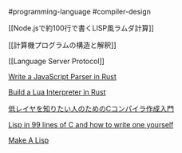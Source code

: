 #programming-language  #compiler-design 

[[Node.jsで約100行で書くLISP風ラムダ計算]]


[[計算機プログラムの構造と解釈]]

[[Language Server Protocol]]

[Write a JavaScript Parser in Rust](https://oxc-project.github.io/javascript-parser-in-rust/ja/docs/intro/)

[Build a Lua Interpreter in Rust](https://wubingzheng.github.io/build-lua-in-rust/en/)

[低レイヤを知りたい人のためのCコンパイラ作成入門](https://www.sigbus.info/compilerbook#)

[Lisp in 99 lines of C and how to write one yourself](https://github.com/Robert-van-Engelen/tinylisp)

[Make A Lisp](https://github.com/kanaka/mal)
